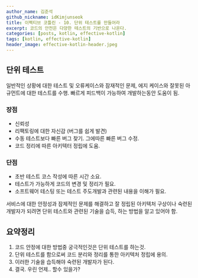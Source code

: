 ```yaml
---
author_name: 김준석
github_nickname: idKimjunseok
title: 이펙티브 코틀린 - 10. 단위 테스트를 만들어라
excerpt: 코드의 안전은 다양한 테스트의 기반으로 나온다.
categories: [posts, kotlin, effective-kotlin]
tags: [kotlin, effective-kotlin]
header_image: effective-kotlin-header.jpeg
---
```

## 단위 테스트 
일반적인 상황에 대한 테스트 및 오류케이스와 잠재적인 문제, 에지 케이스와 잘못된 아규먼트에 대한
테스트를 수행. 빠르게 피드백이 가능하여 개발하는동안 도움이 됨.

### 장점
- 신뢰성 
- 리팩토링에 대한 자신감 (버그를 쉽게 발견)
- 수동 테스트보다 빠른 버그 찾기. 그에따른 빠른 버그 수정.
- 코드 정리에 따른 아키텍터 정립에 도움.
### 단점
- 초반 테스트 코스 작성에 따른 시간 소요.
- 테스트가 가능하게 코드의 변경 및 정리가 필요.
- 소프트웨어 테스팅 또는 테스트 주도개발과 관련된 내용을 이해가 필요.


서비스에 대한 안정성과 잠제적인 문제를 해결하고 잘 정립된 아키텍처 구상이나 숙련된 개발자가 되려면
단위 테스트와 관련된 기술을 습득, 하는 방법을 알고 있어야 함.

## 요약정리
1. 코드 안정에 대한 방법중 궁극적인것은 단위 테스트를 하는것.
2. 단위 테스트를 함으로써 코드 분리와 정리를 통한 아키텍처 정립에 용의.
3. 이러한 기술을 습득해야 숙련된 개발자가 된다.
4. 결국. 우린 언제.. 할수 있을가?
